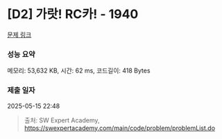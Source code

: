 # [D2] 가랏! RC카! - 1940 

[문제 링크](https://swexpertacademy.com/main/code/problem/problemDetail.do?contestProbId=AV5PjMgaALgDFAUq) 

### 성능 요약

메모리: 53,632 KB, 시간: 62 ms, 코드길이: 418 Bytes

### 제출 일자

2025-05-15 22:48



> 출처: SW Expert Academy, https://swexpertacademy.com/main/code/problem/problemList.do